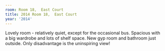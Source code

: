 ```yaml
---
room: Room 18,  East Court
title: 2014 Room 18,  East Court
year: '2014'
---
```


Lovely room - relatively quiet, except for the occasional bus. Spacious with a big wardrobe and lots of shelf space. New gyp room and bathroom just outside. Only disadvantage is the uninspiring view!